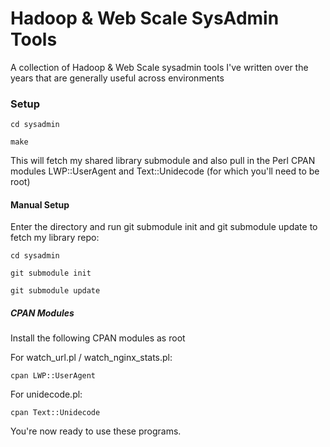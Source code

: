 Hadoop & Web Scale SysAdmin Tools
=================================

A collection of Hadoop & Web Scale sysadmin tools I've written over the years that are generally useful across environments

### Setup ###

```
cd sysadmin
```
```
make
```

This will fetch my shared library submodule and also pull in the Perl CPAN modules LWP::UserAgent and Text::Unidecode (for which you'll need to be root)

#### Manual Setup ####

Enter the directory and run git submodule init and git submodule update to fetch my library repo:

```
cd sysadmin
```
```
git submodule init
```
```
git submodule update
```

##### CPAN Modules #####

Install the following CPAN modules as root

For watch_url.pl / watch_nginx_stats.pl:

```
cpan LWP::UserAgent
```

For unidecode.pl:

```
cpan Text::Unidecode
```

You're now ready to use these programs.
